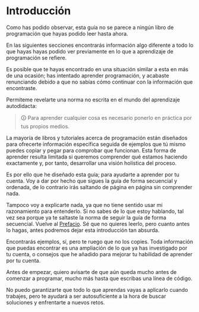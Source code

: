 # Introducción

Como has podido observar, esta guía no se parece a ningún libro de programación que hayas podido leer hasta ahora.

En las siguientes secciones encontrarás información algo diferente a todo lo que hayas hayas podido ver previamente en lo que a aprendizaje de programación se refiere. 

Es posible que te hayas encontrado en una situación similar a esta en más de una ocasión; has intentado aprender programación, y acabaste renunciando debido a que no sabías cómo continuar con la información que encontraste.

Permíteme revelarte una norma no escrita en el mundo del aprendizaje autodidacta:

> 🛈 Para aprender cualquier cosa es necesario ponerlo en práctica por tus propios medios.

La mayoría de libros y tutoriales acerca de programación están diseñados para ofrecerte información específica seguida de ejemplos que tú mismo puedes copiar y pegar para comprobar que funcionan. Esta forma de aprender resulta limitada si queremos comprender qué estamos haciendo exactamente y, por tanto, desarrollar una visión holística del proceso.

Es por ello que he diseñado esta guía; para ayudarte a aprender por tu cuenta. Voy a dar por hecho que sigues la guía de forma secuencial y ordenada, de lo contrario irás saltando de página en página sin comprender nada.

Tampoco voy a explicarte nada, ya que no tiene sentido usar mi  razonamiento para entenderlo. Si no sabes de lo que estoy hablando, tal vez sea porque ya te saltaste la norma de seguir la guía de forma secuencial. Vuelve al [Prefacio](./prefacio.md). Sé que no quieres leerlo, pero cuanto antes lo hagas, antes podremos dejar esta introducción tan absurda.

Encontrarás ejemplos, sí, pero te ruego que no los copies. Toda información que puedas encontrar es una ampliación de lo que ya has investigado por tu cuenta, o consejos que he añadido para mejorar tu habilidad de aprender por tu cuenta.

Antes de empezar, quiero avisarte de que aún queda mucho antes de comenzar a programar, mucho más hasta que escribas una línea de código.

No puedo garantizarte que todo lo que aprendas vayas a aplicarlo cuando trabajes, pero te ayudará a ser autosuficiente a la hora de buscar soluciones y enfrentarte a nuevos retos.